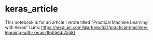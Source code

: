 # keras_article
This notebook is for an article I wrote titled "Practical Machine Learning with Keras"
[Link: https://medium.com/@arkajyoti31/practical-machine-learning-with-keras-19d0e5b2558]
